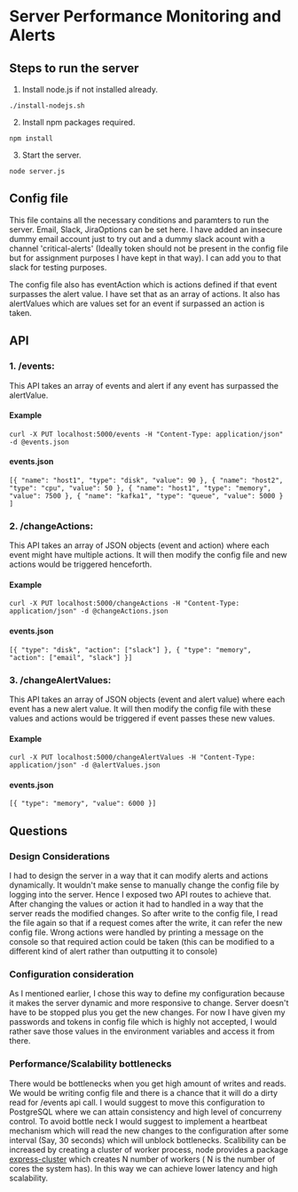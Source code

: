# Server Performance Monitoring and Alerts

## Steps to run the server

1. Install node.js if not installed already.

`./install-nodejs.sh`

2. Install npm packages required.

`npm install`

3. Start the server.

`node server.js`

## Config file

This file contains all the necessary conditions and paramters to run the server. Email, Slack, JiraOptions can be set here. I have added
an insecure dummy email account just to try out and a dummy slack acount with a channel 'critical-alerts' (Ideally token should not be
present in the config file but for assignment purposes I have kept in that way). I can add you to that slack for testing purposes.

The config file also has eventAction which is actions defined if that event surpasses the alert value. I have set that as an array of 
actions. It also has alertValues which are values set for an event if surpassed an action is taken.

## API

### 1. /events:

This API takes an array of events and alert if any event has surpassed the alertValue.

#### Example

`curl -X PUT localhost:5000/events -H "Content-Type: application/json" -d @events.json`

#### events.json

`[{
        "name": "host1",
        "type": "disk",
        "value": 90
    },
    {
        "name": "host2",
        "type": "cpu",
        "value": 50
    },
    {
        "name": "host1",
        "type": "memory",
        "value": 7500
    },
    {
        "name": "kafka1",
        "type": "queue",
        "value": 5000
    }
]`

### 2. /changeActions:

This API takes an array of JSON objects (event and action) where each event might have multiple actions. It will then modify the config
file and new actions would be triggered henceforth.

#### Example

`curl -X PUT localhost:5000/changeActions -H "Content-Type: application/json" -d @changeActions.json`

#### events.json

`[{
    "type": "disk",
    "action": ["slack"]
}, {
    "type": "memory",
    "action": ["email", "slack"]
}]`

### 3. /changeAlertValues:

This API takes an array of JSON objects (event and alert value) where each event has a new alert value. It will then modify the config 
file with these values and actions would be triggered if event passes these new values.

#### Example

`curl -X PUT localhost:5000/changeAlertValues -H "Content-Type: application/json" -d @alertValues.json`

#### events.json

`[{
    "type": "memory",
    "value": 6000
}]`

## Questions

### Design Considerations

I had to design the server in a way that it can modify alerts and actions dynamically. It wouldn't make sense to manually change the config file by logging into the server. Hence I exposed two API routes to achieve that. After changing the values or action it had to handled in a way that the server reads the modified changes. So after write to the config file, I read the file again so that if a request comes after the write, it can refer the new config file. Wrong actions were handled by printing a message on the console so that required action could be taken (this can be modified to a different kind of alert rather than outputting it to console)

### Configuration consideration

As I mentioned earlier, I chose this way to define my configuration because it makes the server dynamic and more responsive to change. Server doesn't have to be stopped plus you get the new changes. For now I have given my passwords and tokens in config file which is highly not accepted, I would rather save those values in the environment variables and access it from there. 

### Performance/Scalability bottlenecks

There would be bottlenecks when you get high amount of writes and reads. We would be writing config file and there is a chance that it will do a dirty read for /events api call. I would suggest to move this configuration to PostgreSQL where we can attain consistency and high level of concurreny control. To avoid bottle neck I would suggest to implement a heartbeat mechanism which will read the new changes
to the configuration after some interval (Say, 30 seconds) which will unblock bottlenecks.
Scalibility can be increased by creating a cluster of worker process, node provides a package [express-cluster]( https://www.npmjs.com/package/express-cluster) which creates N number of workers ( N is the number of cores the system has). In this way we can achieve lower latency and high scalability.

















